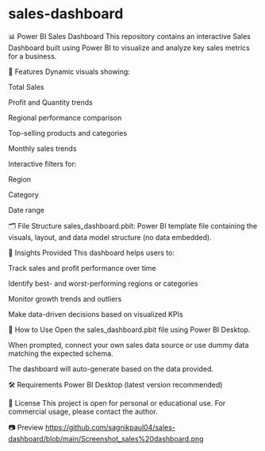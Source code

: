 # sales-dashboard
📊 Power BI Sales Dashboard
This repository contains an interactive Sales Dashboard built using Power BI to visualize and analyze key sales metrics for a business.

🚀 Features
Dynamic visuals showing:

Total Sales

Profit and Quantity trends

Regional performance comparison

Top-selling products and categories

Monthly sales trends

Interactive filters for:

Region

Category

Date range

🗂️ File Structure
sales_dashboard.pbit: Power BI template file containing the visuals, layout, and data model structure (no data embedded).

🧠 Insights Provided
This dashboard helps users to:

Track sales and profit performance over time

Identify best- and worst-performing regions or categories

Monitor growth trends and outliers

Make data-driven decisions based on visualized KPIs

📌 How to Use
Open the sales_dashboard.pbit file using Power BI Desktop.

When prompted, connect your own sales data source or use dummy data matching the expected schema.

The dashboard will auto-generate based on the data provided.

🛠️ Requirements
Power BI Desktop (latest version recommended)

📄 License
This project is open for personal or educational use. For commercial usage, please contact the author.

📷 Preview
https://github.com/sagnikpaul04/sales-dashboard/blob/main/Screenshot_sales%20dashboard.png

